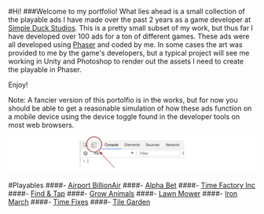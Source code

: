#Hi!
###Welcome to my portfolio!
What lies ahead is a small collection of the playable ads I have made over the past 2 years as a game developer at [Simple Duck Studios](https://www.simpleduckstudios.com/). This is a pretty small subset of my work, but thus far I have developed over 100 ads for a ton of different games. These ads were all developed using [Phaser](https://phaser.io/) and coded by me. In some cases the art was provided to me by the game's developers, but a typical project will see me working in Unity and Photoshop to render out the assets I need to create the playable in Phaser. 

Enjoy!

Note: A fancier version of this portolfio is in the works, but for now you should be able to get a reasonable simulation of how these ads function on a mobile device using the device toggle found in the developer tools on most web browsers.  

![Device Toggle Highlight](/images/device_toolbar.png)

#Playables
####- [Airport BillionAir](/playables/air_sdmip_choosePilot_00_en_play.html)
####- [Alpha Bet](/playables/alp_sdmip_words_00_en_play.html)
####- [Time Factory Inc](/playables/fac_sdmip_cavemen_00_en_play_AL.html)
####- [Find & Tap](/playables/fnt_sdmip_5items_en_play_AL.html)
####- [Grow Animals](/playables/grw_sdmip_dino_00_en_play.html)
####- [Lawn Mower](/playables/lwn_sdmip_wheat_00_en_play.html)
####- [Iron March](/playables/pls_sdmip_plane_00_en_play.html)
####- [Time Fixes](/playables/tif_sdmip_ambulance_00_en_play.html)
####- [Tile Garden](/playables/til_sdmip_match3_00_en_play.html)
